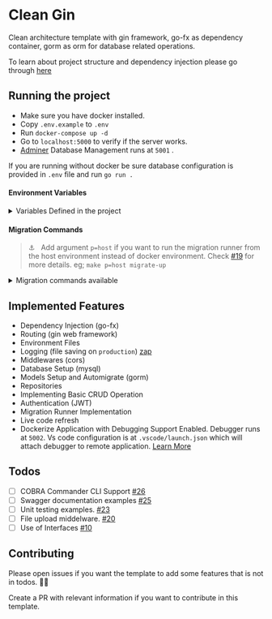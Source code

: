 # Clean Gin

Clean architecture template with gin framework, go-fx as dependency container, gorm as orm for database related operations.

To learn about project structure and dependency injection please go through [here](https://medium.com/wesionary-team/dependency-injection-with-go-fx-b698a6585cf0?source=friends_link&sk=26f391ae41c493946ee3434be2ed4971)

## Running the project

- Make sure you have docker installed.
- Copy `.env.example` to `.env`
- Run `docker-compose up -d`
- Go to `localhost:5000` to verify if the server works.
- [Adminer](https://www.adminer.org/) Database Management runs at `5001` .

If you are running without docker be sure database configuration is provided in `.env` file and run `go run .`

#### Environment Variables

<details>
    <summary>Variables Defined in the project </summary>

| Key            | Value                    | Desc                             |
| -------------- | ------------------------ | -------------------------------- |
| `SERVER_PORT`  | `5000`                   | Port at which app runs           |
| `ENV`          | `development,production` | App running Environment          |
| `LOG_OUTPUT`   | `./server.log`           | Output Directory to save logs    |
| `LOG_LEVEL`    | `info`                   | Level for logging                |
| `DB_USER`      | `username`               | Database Username                |
| `DB_PASS`      | `password`               | Database Password                |
| `DB_HOST`      | `0.0.0.0`                | Database Host                    |
| `DB_PORT`      | `3306`                   | Database Port                    |
| `DB_NAME`      | `test`                   | Database Name                    |
| `JWT_SECRET`   | `secret`                 | JWT Token Secret key             |
| `ADMINER_PORT` | `5001`                   | Adminer DB Port                  |
| `DEBUG_PORT`   | `5002`                   | Port that delve debugger runs in |

</details>

#### Migration Commands

> ⚓️ &nbsp; Add argument `p=host` if you want to run the migration runner from the host environment instead of docker environment.
> Check [#19](https://github.com/dipeshdulal/clean-gin/issues/19) for more details. eg; `make p=host migrate-up`

<details>
    <summary>Migration commands available</summary>

| Command             | Desc                                           |
| ------------------- | ---------------------------------------------- |
| `make migrate-up`   | runs migration up command                      |
| `make migrate-down` | runs migration down command                    |
| `make force`        | Set particular version but don't run migration |
| `make goto`         | Migrate to particular version                  |
| `make drop`         | Drop everything inside database                |
| `make create`       | Create new migration file(up & down)           |

</details>

## Implemented Features

- Dependency Injection (go-fx)
- Routing (gin web framework)
- Environment Files
- Logging (file saving on `production`) [zap](https://github.com/uber-go/zap)
- Middlewares (cors)
- Database Setup (mysql)
- Models Setup and Automigrate (gorm)
- Repositories
- Implementing Basic CRUD Operation
- Authentication (JWT)
- Migration Runner Implementation
- Live code refresh
- Dockerize Application with Debugging Support Enabled. Debugger runs at `5002`. Vs code configuration is at `.vscode/launch.json` which will attach debugger to remote application. [Learn More](https://medium.com/wesionary-team/docker-debug-environment-for-go-and-gin-framework-36df80e061ac?source=friends_link&sk=35c9d856852944083dd30059200d87f0)

## Todos

- [ ] COBRA Commander CLI Support [#26](https://github.com/dipeshdulal/clean-gin/issues/26)
- [ ] Swagger documentation examples [#25](https://github.com/dipeshdulal/clean-gin/issues/25)
- [ ] Unit testing examples. [#23](https://github.com/dipeshdulal/clean-gin/issues/23)
- [ ] File upload middelware. [#20](https://github.com/dipeshdulal/clean-gin/issues/20)
- [ ] Use of Interfaces [#10](https://github.com/dipeshdulal/clean-gin/issues/10)

## Contributing

Please open issues if you want the template to add some features that is not in todos. 🙇‍♂️

Create a PR with relevant information if you want to contribute in this template.
